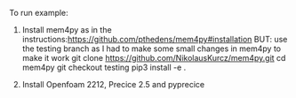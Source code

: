 To run example: 

1) Install mem4py as in the instructions:https://github.com/pthedens/mem4py#installation 
  BUT: use the testing branch as I had to make some small changes in mem4py to make it work
  git clone https://github.com/NikolausKurcz/mem4py.git
  cd mem4py
  git checkout testing
  pip3 install -e .


2) Install Openfoam 2212, Precice 2.5 and pyprecice
